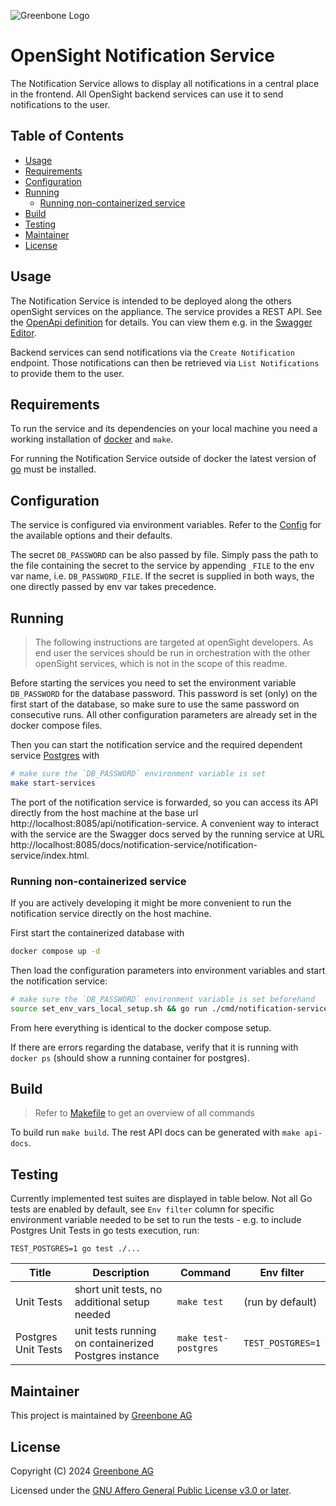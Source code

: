 ![Greenbone Logo](https://www.greenbone.net/wp-content/uploads/gb_new-logo_horizontal_rgb_small.png)

# OpenSight Notification Service <!-- omit in toc -->

The Notification Service allows to display all notifications in a central place in the frontend. All OpenSight backend services can use it to send notifications to the user.

## Table of Contents <!-- omit in toc -->

- [Usage](#usage)
- [Requirements](#requirements)
- [Configuration](#configuration)
- [Running](#running)
  - [Running non-containerized service](#running-non-containerized-service)
- [Build](#build)
- [Testing](#testing)
- [Maintainer](#maintainer)
- [License](#license)

## Usage

The Notification Service is intended to be deployed along the others openSight services on the appliance. The service provides a REST API. See the [OpenApi definition](api/notificationservice/notificationservice_swagger.yaml) for details. You can view them e.g. in the [Swagger Editor](https://editor.swagger.io/).

Backend services can send notifications via the `Create Notification` endpoint. Those notifications can then be retrieved via `List Notifications` to provide them to the user.

## Requirements

To run the service and its dependencies on your local machine you need a working installation of [docker](https://docs.docker.com/engine/install/) and `make`.

For running the Notification Service outside of docker the latest version of [go](https://go.dev/doc/install) must be installed.

## Configuration

The service is configured via environment variables. Refer to the [Config](pkg/config/config.go) for the available options and their defaults.

The secret `DB_PASSWORD` can be also passed by file. Simply pass the path to the file containing the secret to the service by appending `_FILE` to the env var name, i.e. `DB_PASSWORD_FILE`. If the secret is supplied in both ways, the one directly passed by env var takes precedence.

## Running

> The following instructions are targeted at openSight developers. As end user the services should be run in orchestration with the other openSight services, which is not in the scope of this readme.

Before starting the services you need to set the environment variable `DB_PASSWORD` for the database password. This password is set (only) on the first start of the database, so make sure to use the same password on consecutive runs. All other configuration parameters are already set in the docker compose files. 

Then you can start the notification service and the required dependent service [Postgres](https://www.postgresql.org/) with

```sh
# make sure the `DB_PASSWORD` environment variable is set
make start-services
```

The port of the notification service is forwarded, so you can access its API directly from the host machine at the base url http://localhost:8085/api/notification-service. A convenient way to interact with the service are the Swagger docs served by the running service at URL http://localhost:8085/docs/notification-service/notification-service/index.html.

### Running non-containerized service

If you are actively developing it might be more convenient to run the notification service directly on the host machine. 

First start the containerized database with

```sh
docker compose up -d
```

Then load the configuration parameters into environment variables and start the notification service:

```sh
# make sure the `DB_PASSWORD` environment variable is set beforehand
source set_env_vars_local_setup.sh && go run ./cmd/notification-service
```
From here everything is identical to the docker compose setup.

If there are errors regarding the database, verify that it is running with `docker ps` (should show a running container for postgres).

## Build

> Refer to [Makefile](./Makefile) to get an overview of all commands

To build run `make build`. The rest API docs can be generated with `make api-docs`.

## Testing

Currently implemented test suites are displayed in table below. Not all Go tests are enabled by default, see `Env filter` column for specific environment variable needed to be set to run the tests - e.g. to include Postgres Unit Tests in go tests execution, run:

```shell
TEST_POSTGRES=1 go test ./...
```

| Title                 | Description                                           | Command                   | Env filter           |
|-----------------------|-------------------------------------------------------|---------------------------|----------------------|
| Unit Tests            | short unit tests, no additional setup needed          | `make test`               | (run by default)     |
| Postgres Unit Tests   | unit tests running on containerized Postgres instance | `make test-postgres`      | `TEST_POSTGRES=1`    |

## Maintainer

This project is maintained by [Greenbone AG][Greenbone]

## License

Copyright (C) 2024 [Greenbone AG][Greenbone]

Licensed under the [GNU Affero General Public License v3.0 or later](LICENSE).

[Greenbone]: https://www.greenbone.net/
